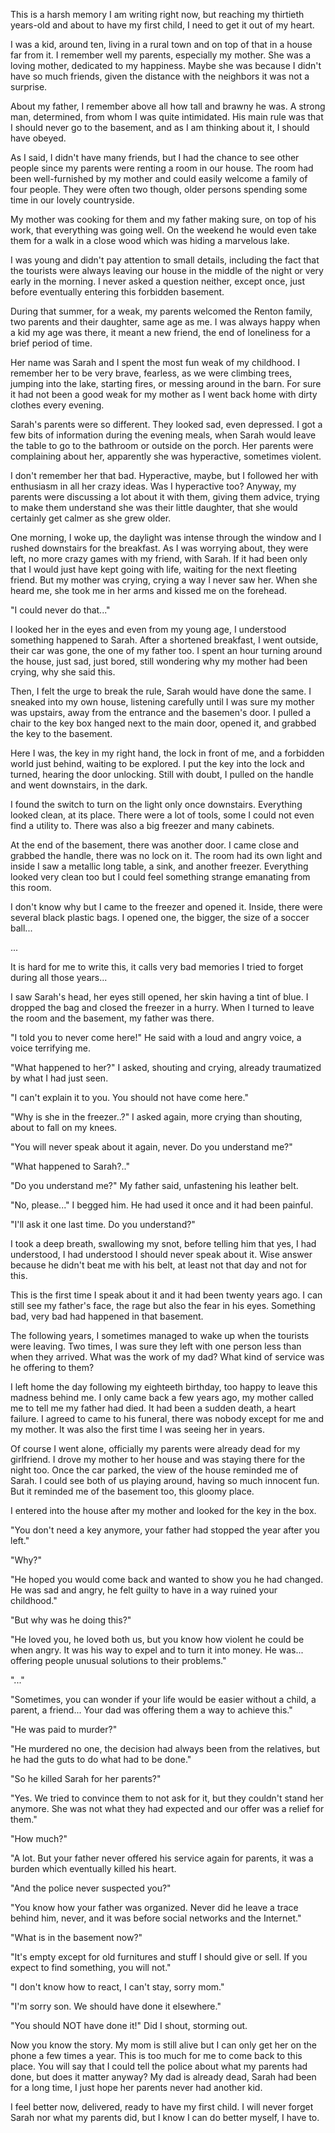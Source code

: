 This is a harsh memory I am writing right now, but reaching my thirtieth years-old and about to have my first child, I need to get it out of my heart.

I was a kid, around ten, living in a rural town and on top of that in a house far from it. I remember well my parents, especially my mother. She was a loving mother, dedicated to my happiness. Maybe she was because I didn't have so much friends, given the distance with the neighbors it was not a surprise.

About my father, I remember above all how tall and brawny he was. A strong man, determined, from whom I was quite intimidated. His main rule was that I should never go to the basement, and as I am thinking about it, I should have obeyed.

As I said, I didn't have many friends, but I had the chance to see other people since my parents were renting a room in our house. The room had been well-furnished by my mother and could easily welcome a family of four people. They were often two though, older persons spending some time in our lovely countryside.

My mother was cooking for them and my father making sure, on top of his work, that everything was going well. On the weekend he would even take them for a walk in a close wood which was hiding a marvelous lake.

I was young and didn't pay attention to small details, including the fact that the tourists were always leaving our house in the middle of the night or very early in the morning. I never asked a question neither, except once, just before eventually entering this forbidden basement.

During that summer, for a weak, my parents welcomed the Renton family, two parents and their daughter, same age as me. I was always happy when a kid my age was there, it meant a new friend, the end of loneliness for a brief period of time.

Her name was Sarah and I spent the most fun weak of my childhood. I remember her to be very brave, fearless, as we were climbing trees, jumping into the lake, starting fires, or messing around in the barn. For sure it had not been a good weak for my mother as I went back home with dirty clothes every evening.

Sarah's parents were so different. They looked sad, even depressed. I got a few bits of information during the evening meals, when Sarah would leave the table to go to the bathroom or outside on the porch. Her parents were complaining about her, apparently she was hyperactive, sometimes violent.

I don't remember her that bad. Hyperactive, maybe, but I followed her with enthusiasm in all her crazy ideas. Was I hyperactive too? Anyway, my parents were discussing a lot about it with them, giving them advice, trying to make them understand she was their little daughter, that she would certainly get calmer as she grew older.

One morning, I woke up, the daylight was intense through the window and I rushed downstairs for the breakfast. As I was worrying about, they were left, no more crazy games with my friend, with Sarah. If it had been only that I would just have kept going with life, waiting for the next fleeting friend. But my mother was crying, crying a way I never saw her. When she heard me, she took me in her arms and kissed me on the forehead.

"I could never do that..."

I looked her in the eyes and even from my young age, I understood something happened to Sarah. After a shortened breakfast, I went outside, their car was gone, the one of my father too. I spent an hour turning around the house, just sad, just bored, still wondering why my mother had been crying, why she said this.

Then, I felt the urge to break the rule, Sarah would have done the same. I sneaked into my own house, listening carefully until I was sure my mother was upstairs, away from the entrance and the basemen's door. I pulled a chair to the key box hanged next to the main door, opened it, and grabbed the key to the basement.

Here I was, the key in my right hand, the lock in front of me, and a forbidden world just behind, waiting to be explored. I put the key into the lock and turned, hearing the door unlocking. Still with doubt, I pulled on the handle and went downstairs, in the dark.

I found the switch to turn on the light only once downstairs. Everything looked clean, at its place. There were a lot of tools, some I could not even find a utility to. There was also a big freezer and many cabinets.

At the end of the basement, there was another door. I came close and grabbed the handle, there was no lock on it. The room had its own light and inside I saw a metallic long table, a sink, and another freezer. Everything looked very clean too but I could feel something strange emanating from this room.

I don't know why but I came to the freezer and opened it. Inside, there were several black plastic bags. I opened one, the bigger, the size of a soccer ball...

...

It is hard for me to write this, it calls very bad memories I tried to forget during all those years...

I saw Sarah's head, her eyes still opened, her skin having a tint of blue. I dropped the bag and closed the freezer in a hurry. When I turned to leave the room and the basement, my father was there.

"I told you to never come here!" He said with a loud and angry voice, a voice terrifying me.

"What happened to her?" I asked, shouting and crying, already traumatized by what I had just seen.

"I can't explain it to you. You should not have come here."

"Why is she in the freezer..?" I asked again, more crying than shouting, about to fall on my knees.

"You will never speak about it again, never. Do you understand me?"

"What happened to Sarah?.."

"Do you understand me?" My father said, unfastening his leather belt.

"No, please..." I begged him. He had used it once and it had been painful.

"I'll ask it one last time. Do you understand?"

I took a deep breath, swallowing my snot, before telling him that yes, I had understood, I had understood I should never speak about it. Wise answer because he didn't beat me with his belt, at least not that day and not for this.

This is the first time I speak about it and it had been twenty years ago. I can still see my father's face, the rage but also the fear in his eyes. Something bad, very bad had happened in that basement.

The following years, I sometimes managed to wake up when the tourists were leaving. Two times, I was sure they left with one person less than when they arrived. What was the work of my dad? What kind of service was he offering to them?

I left home the day following my eighteeth birthday, too happy to leave this madness behind me. I only came back a few years ago, my mother called me to tell me my father had died. It had been a sudden death, a heart failure. I agreed to came to his funeral, there was nobody except for me and my mother. It was also the first time I was seeing her in years.

Of course I went alone, officially my parents were already dead for my girlfriend. I drove my mother to her house and was staying there for the night too. Once the car parked, the view of the house reminded me of Sarah. I could see both of us playing around, having so much innocent fun. But it reminded me of the basement too, this gloomy place.

I entered into the house after my mother and looked for the key in the box.

"You don't need a key anymore, your father had stopped the year after you left."

"Why?"

"He hoped you would come back and wanted to show you he had changed. He was sad and angry, he felt guilty to have in a way ruined your childhood."

"But why was he doing this?"

"He loved you, he loved both us, but you know how violent he could be when angry. It was his way to expel and to turn it into money. He was... offering people unusual solutions to their problems."

"..."

"Sometimes, you can wonder if your life would be easier without a child, a parent, a friend... Your dad was offering them a way to achieve this."

"He was paid to murder?"

"He murdered no one, the decision had always been from the relatives, but he had the guts to do what had to be done."

"So he killed Sarah for her parents?"

"Yes. We tried to convince them to not ask for it, but they couldn't stand her anymore. She was not what they had expected and our offer was a relief for them."

"How much?"

"A lot. But your father never offered his service again for parents, it was a burden which eventually killed his heart.

"And the police never suspected you?"

"You know how your father was organized. Never did he leave a trace behind him, never, and it was before social networks and the Internet."

"What is in the basement now?"

"It's empty except for old furnitures and stuff I should give or sell. If you expect to find something, you will not."

"I don't know how to react, I can't stay, sorry mom."

"I'm sorry son. We should have done it elsewhere."

"You should NOT have done it!" Did I shout, storming out.

Now you know the story. My mom is still alive but I can only get her on the phone a few times a year. This is too much for me to come back to this place. You will say that I could tell the police about what my parents had done, but does it matter anyway? My dad is already dead, Sarah had been for a long time, I just hope her parents never had another kid.

I feel better now, delivered, ready to have my first child. I will never forget Sarah nor what my parents did, but I know I can do better myself, I have to.